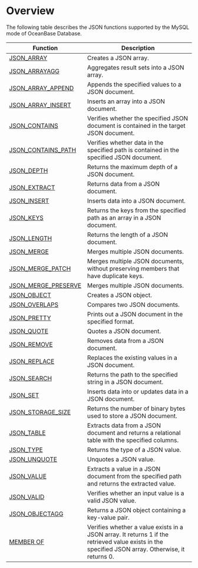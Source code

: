 # Overview

The following table describes the JSON functions supported by the MySQL mode of OceanBase Database.

| **Function** | **Description** |
| --- | --- |
| [JSON_ARRAY](100.create-json-text-function-of-mysql-mode/100.json-array-of-mysql-mode.md) | Creates a JSON array.  |
| [JSON_ARRAYAGG](600.json-aggregate-function-of-mysql-mode/100.json-arrayagg-of-mysql-mode.md) | Aggregates result sets into a JSON array.  |
| [JSON_ARRAY_APPEND](300.modify-json-text-function-of-mysql-mode/100.json-array-append-of-mysql-mode.md) | Appends the specified values to a JSON document.  |
| [JSON_ARRAY_INSERT](300.modify-json-text-function-of-mysql-mode/200.json-array-insert-of-mysql-mode.md) | Inserts an array into a JSON document.  |
| [JSON_CONTAINS](200.search-json-text-function-of-mysql-mode/100.json-contains-of-mysql-mode.md) | Verifies whether the specified JSON document is contained in the target JSON document.  |
| [JSON_CONTAINS_PATH](200.search-json-text-function-of-mysql-mode/200.json-contains-path-of-mysql-mode.md) | Verifies whether data in the specified path is contained in the specified JSON document.  |
| [JSON_DEPTH](400.return-json-text-property-function-of-mysql-mode/100.json-depth-of-mysql-mode.md) | Returns the maximum depth of a JSON document.  |
| [JSON_EXTRACT](200.search-json-text-function-of-mysql-mode/300.json-extract-of-mysql-mode.md) | Returns data from a JSON document.  |
| [JSON_INSERT](300.modify-json-text-function-of-mysql-mode/300.json-insert-of-mysql-mode.md) | Inserts data into a JSON document.  |
| [JSON_KEYS](200.search-json-text-function-of-mysql-mode/400.json-keys-of-mysql-mode.md) | Returns the keys from the specified path as an array in a JSON document.  |
| [JSON_LENGTH](400.return-json-text-property-function-of-mysql-mode/200.json-length-of-mysql-mode.md) | Returns the length of a JSON document.  |
| [JSON_MERGE](300.modify-json-text-function-of-mysql-mode/400.json-merge-of-mysql-mode.md) | Merges multiple JSON documents.  |
| [JSON_MERGE_PATCH](300.modify-json-text-function-of-mysql-mode/500.json-merge-patch-of-mysql-mode.md) | Merges multiple JSON documents, without preserving members that have duplicate keys.  |
| [JSON_MERGE_PRESERVE](300.modify-json-text-function-of-mysql-mode/600.json-merge-preserve-of-mysql-mode.md) | Merges multiple JSON documents.  |
| [JSON_OBJECT](100.create-json-text-function-of-mysql-mode/200.json-object-of-mysql-mode.md) | Creates a JSON object.  |
| [JSON_OVERLAPS](200.search-json-text-function-of-mysql-mode/500.json-overlaps-of-mysql-mode.md) | Compares two JSON documents.  |
| [JSON_PRETTY](500.json-utility-function-of-mysql-mode/100.json-pretty-of-mysql-mode.md) | Prints out a JSON document in the specified format.  |
| [JSON_QUOTE](100.create-json-text-function-of-mysql-mode/300.json-quote-of-mysql-mode.md) | Quotes a JSON document. |
| [JSON_REMOVE](300.modify-json-text-function-of-mysql-mode/700.json-remove-of-mysql-mode.md) | Removes data from a JSON document.  |
| [JSON_REPLACE](300.modify-json-text-function-of-mysql-mode/800.json-replace-of-mysql-mode.md) | Replaces the existing values in a JSON document.  |
| [JSON_SEARCH](200.search-json-text-function-of-mysql-mode/600.json-search-of-mysql-mode.md) | Returns the path to the specified string in a JSON document.  |
| [JSON_SET](300.modify-json-text-function-of-mysql-mode/900.json-set-of-mysql-mode.md) | Inserts data into or updates data in a JSON document.  |
| [JSON_STORAGE_SIZE](500.json-utility-function-of-mysql-mode/200.json-storage-size-of-mysql-mode.md) | Returns the number of binary bytes used to store a JSON document.  |
| [JSON_TABLE](450.json-table-functions-of-mysql-mode.md) | Extracts data from a JSON document and returns a relational table with the specified columns.  |
| [JSON_TYPE](400.return-json-text-property-function-of-mysql-mode/300.json-type-of-mysql-mode.md) | Returns the type of a JSON value.  |
| [JSON_UNQUOTE](300.modify-json-text-function-of-mysql-mode/1000.json-unquote-of-mysql-mode.md) | Unquotes a JSON value.  |
| [JSON_VALUE](200.search-json-text-function-of-mysql-mode/700.json-value-of-mysql-mode.md) | Extracts a value in a JSON document from the specified path and returns the extracted value.  |
| [JSON_VALID](400.return-json-text-property-function-of-mysql-mode/400.json-valid-of-mysql-mode.md) | Verifies whether an input value is a valid JSON value.  |
| [JSON_OBJECTAGG](600.json-aggregate-function-of-mysql-mode/200.json-objectagg-of-mysql-mode.md) | Returns a JSON object containing a key-value pair.  |
| [MEMBER OF](200.search-json-text-function-of-mysql-mode/800.member-of-of-mysql-mode.md) | Verifies whether a value exists in a JSON array. It returns 1 if the retrieved value exists in the specified JSON array. Otherwise, it returns 0.  |




